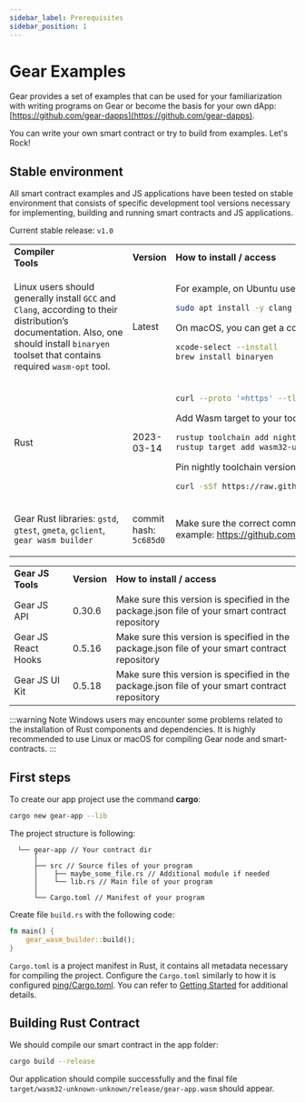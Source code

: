 ```yaml
---
sidebar_label: Prerequisites
sidebar_position: 1
---
```


# Gear Examples

Gear provides a set of examples that can be used for your familiarization with writing programs on Gear or become the basis for your own dApp: [https://github.com/gear-dapps](https://github.com/gear-dapps).

You can write your own smart contract or try to build from examples. Let's Rock!

## Stable environment

All smart contract examples and JS applications have been tested on stable environment that consists of specific development tool versions necessary for implementing, building and running smart contracts and JS applications.


Current stable release: `v1.0`


<table>
<tr>
<td><b> Compiler Tools</b>&nbsp;&nbsp;&nbsp;&nbsp;&nbsp;&nbsp;&nbsp;&nbsp;&nbsp;&nbsp;&nbsp;&nbsp;&nbsp;&nbsp;&nbsp;&nbsp;&nbsp;&nbsp;&nbsp;&nbsp;&nbsp;&nbsp;&nbsp;&nbsp;&nbsp;&nbsp;&nbsp;&nbsp;&nbsp;&nbsp;&nbsp;&nbsp;&nbsp;&nbsp;&nbsp;<img width='800'/></td> <td><b> Version </b></td> <td><b> How to install / access </b></td>
</tr>

<tr>
<td>

Linux users should generally install `GCC` and `Clang`, according to their distribution’s documentation. Also, one should install `binaryen` toolset that contains required `wasm-opt` tool.

</td>
<td>Latest</td>
<td>
For example, on Ubuntu use:

```bash
sudo apt install -y clang build-essential binaryen cmake protobuf-compiler
```
On macOS, you can get a compiler toolset and `binaryen` by running:
```bash
xcode-select --install
brew install binaryen
```
</td>
</tr>

<tr>
<td> Rust </td>
<td> 2023-03-14 </td>
<td>

```bash
curl --proto '=https' --tlsv1.2 -sSf https://sh.rustup.rs | sh
```
Add Wasm target to your toolchain:
```bash
rustup toolchain add nightly
rustup target add wasm32-unknown-unknown --toolchain nightly
```
Pin nightly toolchain version to `2023-03-14`:
```bash
curl -sSf https://raw.githubusercontent.com/gear-tech/gear/master/scripts/pin-rust-nightly.sh | sh -s 2023-03-14
```
</td>
</tr>
<tr>
<td>

Gear Rust libraries: `gstd`, `gtest`, `gmeta`, `gclient`, `gear wasm builder`

</td>
<td>

commit hash: `5c685d0`
</td>
<td>

Make sure the correct commit hash version is specified in the `Cargo.toml` file of the smart contract you're working on. For example:
https://github.com/gear-dapps/app/blob/master/Cargo.toml#L10

</td>
</tr>
</table>

<table>
<tr>
<td><b>Gear JS Tools</b></td>
<td><b>Version</b></td>
<td><b>How to install / access</b></td>
</tr>
<tr>
<td>Gear JS API</td>
<td>0.30.6</td>
<td>Make sure this version is specified in the package.json file of your smart contract repository</td>
</tr>
<tr>
<td>Gear JS React Hooks</td>
<td>0.5.16</td>
<td>Make sure this version is specified in the package.json file of your smart contract repository</td>
</tr>
<tr>
<td>Gear JS UI Kit</td>
<td>0.5.18</td>
<td>Make sure this version is specified in the package.json file of your smart contract repository</td>
</tr>
</table>

:::warning Note
Windows users may encounter some problems related to the installation of Rust components and dependencies.
It is highly recommended to use Linux or macOS for compiling Gear node and smart-contracts.
:::

<!--
## Requirements

To develop your first Rust smart-contract you would have to install some components.

:::warning Note
Windows users may encounter some problems related to the installation of Rust components and dependencies.
It is highly recommended to use Linux or macOS for compiling Gear node and smart-contracts.
:::

- Linux users should generally install `GCC` and `Clang`, according to their distribution’s documentation. Also, one should install `binaryen` toolset that contains required `wasm-opt` tool.

    - For example, on Ubuntu use:
    ```bash
    sudo apt install -y clang build-essential binaryen cmake protobuf-compiler
    ```
    - On macOS, you can get a compiler toolset and `binaryen` by running:
    ```bash
    xcode-select --install
    brew install binaryen
    ```

- Install Rustup:

    ```bash
    curl --proto '=https' --tlsv1.2 -sSf https://sh.rustup.rs | sh
    ```

- Add Wasm target to your toolchain:

    ```bash
    rustup toolchain add nightly
    rustup target add wasm32-unknown-unknown --toolchain nightly
    ```

-->

## First steps

To create our app project use the command **cargo**:

```bash
cargo new gear-app --lib
```

The project structure is following:

```
  └── gear-app // Your contract dir
      │
      ├── src // Source files of your program
      │    ├── maybe_some_file.rs // Additional module if needed
      │    └── lib.rs // Main file of your program
      │
      └── Cargo.toml // Manifest of your program
```

Create file `build.rs` with the following code:

```rust
fn main() {
    gear_wasm_builder::build();
}
```

`Cargo.toml` is a project manifest in Rust, it contains all metadata necessary for compiling the project.
Configure the `Cargo.toml` similarly to how it is configured [ping/Cargo.toml](https://github.com/gear-dapps/ping/blob/master/Cargo.toml). You can refer to [Getting Started](/docs/getting-started-in-5-minutes.md) for additional details.

## Building Rust Contract

We should compile our smart contract in the app folder:

```bash
cargo build --release
```

Our application should compile successfully and the final file `target/wasm32-unknown-unknown/release/gear-app.wasm` should appear.
